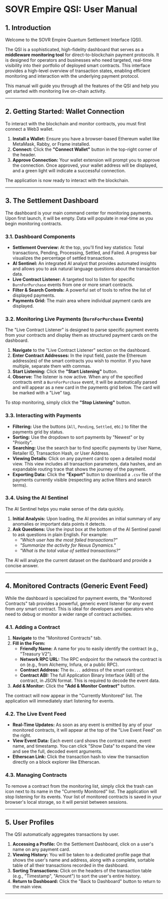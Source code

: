 # SOVR Empire QSI: User Manual

## 1. Introduction

Welcome to the SOVR Empire Quantum Settlement Interface (QSI).

The QSI is a sophisticated, high-fidelity dashboard that serves as a **middleware monitoring tool** for direct-to-blockchain payment protocols. It is designed for operators and businesses who need targeted, real-time visibility into their portfolio of deployed smart contracts. This interface provides a high-level overview of transaction states, enabling efficient monitoring and interaction with the underlying payment protocol.

This manual will guide you through all the features of the QSI and help you get started with monitoring live on-chain activity.

---

## 2. Getting Started: Wallet Connection

To interact with the blockchain and monitor contracts, you must first connect a Web3 wallet.

1.  **Install a Wallet:** Ensure you have a browser-based Ethereum wallet like MetaMask, Rabby, or Frame installed.
2.  **Connect:** Click the **"Connect Wallet"** button in the top-right corner of the header.
3.  **Approve Connection:** Your wallet extension will prompt you to approve the connection. Once approved, your wallet address will be displayed, and a green light will indicate a successful connection.

The application is now ready to interact with the blockchain.

---

## 3. The Settlement Dashboard

The dashboard is your main command center for monitoring payments. Upon first launch, it will be empty. Data will populate in real-time as you begin monitoring contracts.

### 3.1. Dashboard Components

-   **Settlement Overview:** At the top, you'll find key statistics: Total transactions, Pending, Processing, Settled, and Failed. A progress bar visualizes the percentage of settled transactions.
-   **AI Sentinel:** An integrated AI analyst that provides automated insights and allows you to ask natural language questions about the transaction data.
-   **Live Contract Listener:** A targeted tool to listen for specific `BurnForPurchase` events from one or more smart contracts.
-   **Filter & Search Controls:** A powerful set of tools to refine the list of displayed payments.
-   **Payments Grid:** The main area where individual payment cards are displayed.

### 3.2. Monitoring Live Payments (`BurnForPurchase` Events)

The "Live Contract Listener" is designed to parse specific payment events from your contracts and display them as structured payment cards on the dashboard.

1.  **Navigate** to the "Live Contract Listener" section on the dashboard.
2.  **Enter Contract Addresses:** In the input field, paste the Ethereum address(es) of the smart contracts you wish to monitor. If you have multiple, separate them with commas.
3.  **Start Listening:** Click the **"Start Listening"** button.
4.  **Observe:** The listener is now active. When any of the specified contracts emit a `BurnForPurchase` event, it will be automatically parsed and will appear as a new card in the payments grid below. The card will be marked with a "Live" tag.

To stop monitoring, simply click the **"Stop Listening"** button.

### 3.3. Interacting with Payments

-   **Filtering:** Use the buttons (`All`, `Pending`, `Settled`, etc.) to filter the payments grid by status.
-   **Sorting:** Use the dropdown to sort payments by "Newest" or by "Priority".
-   **Searching:** Use the search bar to find specific payments by User Name, Retailer ID, Transaction Hash, or User Address.
-   **Viewing Details:** Click on any payment card to open a detailed modal view. This view includes all transaction parameters, data hashes, and an expandable routing trace that shows the journey of the payment.
-   **Exporting Data:** Click the **"Export"** button to download a `.csv` file of the payments currently visible (respecting any active filters and search terms).

### 3.4. Using the AI Sentinel

The AI Sentinel helps you make sense of the data quickly.

1.  **Initial Analysis:** Upon loading, the AI provides an initial summary of any anomalies or important data points it detects.
2.  **Ask Questions:** Use the input box at the bottom of the AI Sentinel panel to ask questions in plain English. For example:
    -   *"Which user has the most failed transactions?"*
    -   *"Summarize the activity for Nexus Dynamics."*
    -   *"What is the total value of settled transactions?"*

The AI will analyze the current dataset on the dashboard and provide a concise answer.

---

## 4. Monitored Contracts (Generic Event Feed)

While the dashboard is specialized for payment events, the "Monitored Contracts" tab provides a powerful, generic event listener for *any* event from *any* smart contract. This is ideal for developers and operators who need to debug or monitor a wider range of contract activities.

### 4.1. Adding a Contract

1.  **Navigate** to the "Monitored Contracts" tab.
2.  **Fill in the Form:**
    -   **Friendly Name:** A name for you to easily identify the contract (e.g., "Treasury V2").
    -   **Network RPC URL:** The RPC endpoint for the network the contract is on (e.g., from Alchemy, Infura, or a public RPC).
    -   **Contract Address:** The `0x...` address of the smart contract.
    -   **Contract ABI:** The full Application Binary Interface (ABI) of the contract, in JSON format. This is required to decode the event data.
3.  **Add & Monitor:** Click the **"Add & Monitor Contract"** button.

The contract will now appear in the "Currently Monitored" list. The application will immediately start listening for events.

### 4.2. The Live Event Feed

-   **Real-Time Updates:** As soon as any event is emitted by any of your monitored contracts, it will appear at the top of the "Live Event Feed" on the right.
-   **View Event Data:** Each event card shows the contract name, event name, and timestamp. You can click "Show Data" to expand the view and see the full, decoded event arguments.
-   **Etherscan Link:** Click the transaction hash to view the transaction directly on a block explorer like Etherscan.

### 4.3. Managing Contracts

To remove a contract from the monitoring list, simply click the trash can icon next to its name in the "Currently Monitored" list. The application will stop listening for its events. Your list of monitored contracts is saved in your browser's local storage, so it will persist between sessions.

---

## 5. User Profiles

The QSI automatically aggregates transactions by user.

1.  **Accessing a Profile:** On the Settlement Dashboard, click on a user's name on any payment card.
2.  **Viewing History:** You will be taken to a dedicated profile page that shows the user's name and address, along with a complete, sortable table of all their transactions recorded in the dashboard.
3.  **Sorting Transactions:** Click on the headers of the transaction table (e.g., "Timestamp", "Amount") to sort the user's entire history.
4.  **Return to Dashboard:** Click the "Back to Dashboard" button to return to the main view.

---
